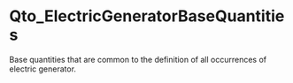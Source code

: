 # Qto_ElectricGeneratorBaseQuantities

Base quantities that are common to the definition of all occurrences of electric generator.
